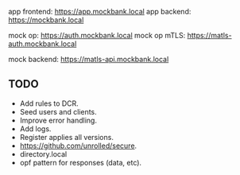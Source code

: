 
app frontend: https://app.mockbank.local
app backend: https://mockbank.local

mock op: https://auth.mockbank.local
mock op mTLS: https://matls-auth.mockbank.local

mock backend: https://matls-api.mockbank.local

## TODO
* Add rules to DCR.
* Seed users and clients.
* Improve error handling.
* Add logs.
* Register applies all versions.
* https://github.com/unrolled/secure.
* directory.local
* opf pattern for responses (data, etc).